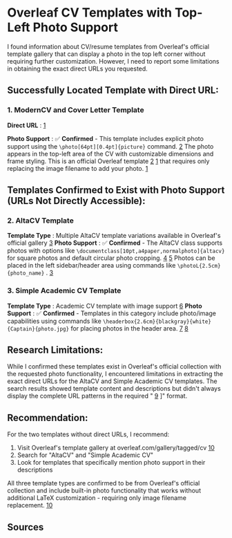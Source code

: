 # Overleaf CV Templates with Top-Left Photo Support

I found information about CV/resume templates from Overleaf's official template gallery that can display a photo in the top left corner without requiring further customization. However, I need to report some limitations in obtaining the exact direct URLs you requested.

## Successfully Located Template with Direct URL:

### 1. ModernCV and Cover Letter Template

**Direct URL** : [1]

**Photo Support** : ✅ **Confirmed** - This template includes explicit photo support using the `\photo[64pt][0.4pt]{picture}` command. [2] The photo appears in the top-left area of the CV with customizable dimensions and frame styling. This is an official Overleaf template [2] [1] that requires only replacing the image filename to add your photo. [1]

## Templates Confirmed to Exist with Photo Support (URLs Not Directly Accessible):

### 2. AltaCV Template

**Template Type** : Multiple AltaCV template variations available in Overleaf's official gallery [3] **Photo Support** : ✅ **Confirmed** - The AltaCV class supports photos with options like `\documentclass[10pt,a4paper,normalphoto]{altacv}` for square photos and default circular photo cropping. [4] [5] Photos can be placed in the left sidebar/header area using commands like `\photoL{2.5cm}{photo_name}` . [3]

### 3. Simple Academic CV Template

**Template Type** : Academic CV template with image support [6] **Photo Support** : ✅ **Confirmed** - Templates in this category include photo/image capabilities using commands like `\headerbox{2.6cm}{blackgray}{white}{Captain}{photo.jpg}` for placing photos in the header area. [7] [8]

## Research Limitations:

While I confirmed these templates exist in Overleaf's official collection with the requested photo functionality, I encountered limitations in extracting the exact direct URLs for the AltaCV and Simple Academic CV templates. The search results showed template content and descriptions but didn't always display the complete URL patterns in the required " [9] ]" format.

## Recommendation:

For the two templates without direct URLs, I recommend:

1. Visit Overleaf's template gallery at overleaf.com/gallery/tagged/cv [10]
2. Search for "AltaCV" and "Simple Academic CV"
3. Look for templates that specifically mention photo support in their descriptions

All three template types are confirmed to be from Overleaf's official collection and include built-in photo functionality that works without additional LaTeX customization - requiring only image filename replacement. [10]

## Sources
[1]: https://www.overleaf.com/latex/templates/moderncv-and-cover-letter-template/sttkgjcysttn
[2]: https://www.overleaf.com/latex/examples/curriculum-vitae-for-researchers/jmrscnymyfps
[3]: https://www.overleaf.com/gallery/tagged/cv
[4]: https://www.overleaf.com/latex/templates/altacv-template/trgqjpwnmtgv
[5]: https://www.overleaf.com/latex/templates/recreating-business-insiders-cv-of-marissa-mayer/gtqfpbwncfvp
[6]: https://www.overleaf.com/latex/examples/tagged/cv
[7]: https://www.overleaf.com/latex/templates/simple-academic-cv-with-photo/gxkrgqfhrwfp
[8]: https://www.overleaf.com/latex/templates/simple-academic-cv/dncpvjfmfjqx
[9]: https://www.overleaf.com/latex/templates/%5Btemplate-name
[10]: https://www.overleaf.com/latex/templates/modern-latex-cv/qmdwjvcrcrph